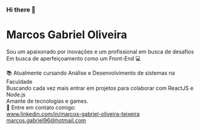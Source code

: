 ### Hi there 👋

# Marcos Gabriel Oliveira

Sou um apaixonado por inovações e um profissional em busca de desafios
Em busca de aperfeiçoamento como um Front-End :computer:

:books: Atualmente cursando Análise e Desenvolvimento de sistemas na Faculdade
<br/> Buscando cada vez mais entrar em projetos para colaborar com ReactJS e Node.js
<br/> Amante de tecnologias e games.
<br/> :email: Entre em contato comigo:
<br/> www.linkedin.com/in/marcos-gabriel-oliveira-teixeira 
<br/> marcos.gabriel96@hotmail.com
